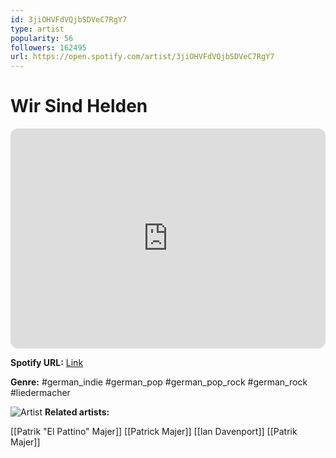 ```yaml
---
id: 3jiOHVFdVQjbSDVeC7RgY7
type: artist
popularity: 56
followers: 162495
url: https://open.spotify.com/artist/3jiOHVFdVQjbSDVeC7RgY7
---
```

# Wir Sind Helden

<iframe style="border-radius:12px" src="https://open.spotify.com/embed/artist/3jiOHVFdVQjbSDVeC7RgY7" width="100%" height="352" frameBorder="0" allowfullscreen="" allow="autoplay; clipboard-write; encrypted-media; fullscreen; picture-in-picture" loading="lazy"></iframe>

**Spotify URL:** [Link](https://open.spotify.com/artist/3jiOHVFdVQjbSDVeC7RgY7)

**Genre:**  #german_indie #german_pop #german_pop_rock #german_rock #liedermacher

![Artist](https://i.scdn.co/image/6136e736d9d08be1c545561876af3caaf45ce71c)
**Related artists:**

[[Patrik "El Pattino" Majer]]
[[Patrick Majer]]
[[Ian Davenport]]
[[Patrik Majer]]
